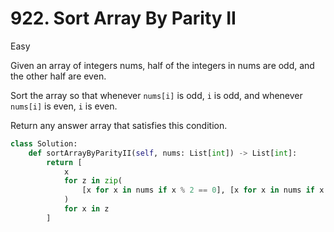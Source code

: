 # 922. Sort Array By Parity II

Easy

Given an array of integers nums, half of the integers in nums are odd, and the
other half are even.

Sort the array so that whenever `nums[i]` is odd, `i` is odd, and whenever
`nums[i]` is even, `i` is even.

Return any answer array that satisfies this condition.

```python
class Solution:
    def sortArrayByParityII(self, nums: List[int]) -> List[int]:
        return [
            x
            for z in zip(
                [x for x in nums if x % 2 == 0], [x for x in nums if x % 2 == 1]
            )
            for x in z
        ]
```
